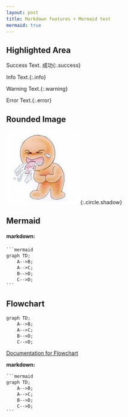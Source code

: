 ```yaml
---
layout: post
title: Markdown features + Mermaid test
mermaid: true
---
```

<script src="https://cdnjs.cloudflare.com/ajax/libs/mermaid/7.1.2/mermaid.min.js"></script>
<!-- <script>mermaid.initialize({startOnLoad:true});</script> -->
<script>
    mermaid.init(undefined, '.language-mermaid');
    $(function() {
      mermaid.initialize({ startOnLoad: true });
    });
</script>


## Highlighted Area

Success Text. 成功{:.success}

Info Text.{:.info}

Warning Text.{:.warning}

Error Text.{:.error}

## Rounded Image

![](liao.jpg){:.circle.shadow}

## Mermaid


#### markdown:
    ```mermaid
    graph TD;
        A-->B;
        A-->C;
        B-->D;
        C-->D;
    ```

## Flowchart

<!-- <div class="mermaid"></div> -->



```mermaid
graph TD;
    A-->B;
    A-->C;
    B-->D;
    C-->D;
```

[Documentation for Flowchart](https://mermaidjs.github.io/flowchart.html)

**markdown:**

    ```mermaid
    graph TD;
        A-->B;
        A-->C;
        B-->D;
        C-->D;
    ```

